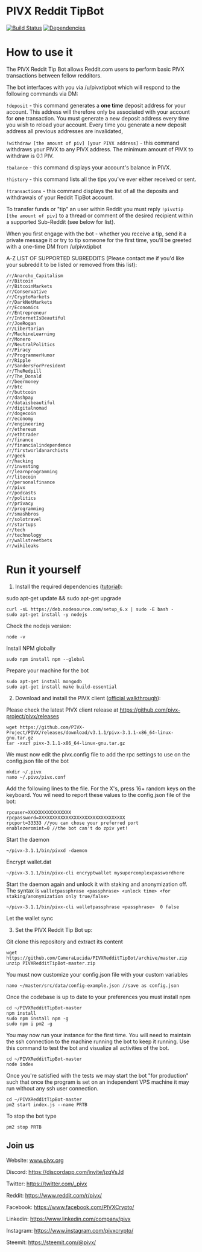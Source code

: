 # PIVX Reddit TipBot

[![Build Status](https://travis-ci.com/CameraLucida/PIVXRedditTipBot.svg?branch=master)](https://travis-ci.com/CameraLucida/PIVXRedditTipBot)  [![Dependencies](https://david-dm.org/CameraLucida/PIVXRedditTipBot.svg)](https://david-dm.org/CameraLucida/PIVXRedditTipBot)

# How to use it

The PIVX Reddit Tip Bot allows Reddit.com users to perform basic PIVX transactions between fellow redditors.

The bot interfaces with you via /u/pivxtipbot which will respond to the following commands via DM:

`!deposit` - this command generates a **one time** deposit address for your account. This address will therefore only be associated with your account for **one** transaction. You must generate a new deposit address every time you wish to reload your account. Every time you generate a new deposit address all previous addresses are invalidated, 

`!withdraw [the amount of piv] [your PIVX address]` - this command withdraws your PIVX to any PIVX address. The minimum amount of PIVX to withdraw is 0.1 PIV.

`!balance` - this command displays your account's balance in PIVX.

`!history` - this command lists all the tips you've ever either received or sent.

`!transactions` - this command displays the list of all the deposits and withdrawals of your Reddit TipBot account. 

To transfer funds or "tip" an user within Reddit you must reply `!pivxtip [the amount of piv]` to a thread or comment of the desired recipient within a supported Sub-Reddit (see below for list).
 
 

 
When you first engage with the bot - whether you receive a tip, send it a private message it or try to tip someone for the first time, you'll be greeted with a one-time DM from /u/pivxtipbot 


A-Z LIST OF SUPPORTED SUBREDDITS (Please contact me if you'd like your subreddit to be listed or removed from this list):
```
/r/Anarcho_Capitalism
/r/Bitcoin
/r/BitcoinMarkets
/r/Conservative
/r/CryptoMarkets
/r/DarkNetMarkets
/r/Economics
/r/Entrepreneur
/r/InternetIsBeautiful
/r/JoeRogan
/r/Libertarian
/r/MachineLearning
/r/Monero
/r/NeutralPolitics
/r/Piracy
/r/ProgrammerHumor
/r/Ripple
/r/SandersForPresident
/r/TheRedpill
/r/The_Donald
/r/beermoney
/r/btc
/r/buttcoin
/r/dashpay
/r/dataisbeautiful
/r/digitalnomad
/r/dogecoin
/r/economy
/r/engineering
/r/ethereum
/r/ethtrader
/r/finance
/r/financialindependence
/r/firstworldanarchists
/r/geek
/r/hacking
/r/investing
/r/learnprogramming
/r/litecoin
/r/personalfinance
/r/pivx
/r/podcasts
/r/politics
/r/privacy
/r/programming
/r/smashbros
/r/solotravel
/r/startups
/r/tech
/r/technology
/r/wallstreetbets
/r/wikileaks
```


# Run it yourself

1. Install the required dependencies ([tutorial](https://nodesource.com/blog/installing-node-js-tutorial-ubuntu/)):

sudo apt-get update && sudo apt-get upgrade

    curl -sL https://deb.nodesource.com/setup_6.x | sudo -E bash -
    sudo apt-get install -y nodejs
    
Check the nodejs version:
    
    node -v
    
Install NPM globally

    sudo npm install npm --global

Prepare your machine for the bot

    sudo apt-get install mongodb
    sudo apt-get install make build-essential
    
2. Download and install the PIVX client ([official walkthrough](https://pivx.freshdesk.com/support/solutions/articles/30000024630-how-to-use-the-command-line-to-install-or-upgrade-pivx-and-start-staking-on-linux)):

Please check the latest PIVX client release at https://github.com/pivx-project/pivx/releases

    wget https://github.com/PIVX-Project/PIVX/releases/download/v3.1.1/pivx-3.1.1-x86_64-linux-gnu.tar.gz
    tar -xvzf pivx-3.1.1-x86_64-linux-gnu.tar.gz
    
We must now edit the pivx.config file to add the rpc settings to use on the config.json file of the bot

    mkdir ~/.pivx
    nano ~/.pivx/pivx.conf

Add the following lines to the file.  For the X's, press 16+ random keys on the keyboard.  You wil need to report these values to the config.json file of the bot:
    
    rpcuser=XXXXXXXXXXXXXXXX
    rpcpassword=XXXXXXXXXXXXXXXXXXXXXXXXXXXXXXXX
    rpcport=33333 //you can chose your preferred port
    enablezeromint=0 //the bot can't do zpiv yet!

Start the daemon

    ~/pivx-3.1.1/bin/pivxd -daemon
    
Encrypt wallet.dat

    ~/pivx-3.1.1/bin/pivx-cli encryptwallet mysupercomplexpasswordhere
    
Start the daemon again and unlock it with staking and anonymization off. The syntax is `walletpassphrase <passphrase> <unlock time> <for staking/anonymization only true/false>`

    ~/pivx-3.1.1/bin/pivx-cli walletpassphrase <passphrase>  0 false
    
 
Let the wallet sync


3. Set the PIVX Reddit Tip Bot up:

Git clone this repository and extract its content

    wget https://github.com/CameraLucida/PIVXRedditTipBot/archive/master.zip
    unzip PIVXRedditTipBot-master.zip

You must now customize your config.json file with your custom variables

    nano ~/master/src/data/config-example.json //save as config.json
    
Once the codebase is up to date to your preferences you must install npm

    cd ~/PIVXRedditTipBot-master
    npm install
    sudo npm install npm -g
    sudo npm i pm2 -g
    
You may now run your instance for the first time. You will need to maintain the ssh connection to the machine running the bot to keep it running. Use this command to test the bot and visualize all activities of the bot.

    cd ~/PIVXRedditTipBot-master
    node index

Once you're satisfied with the tests we may start the bot "for production" such that once the program is set on an independent VPS machine it may run without any ssh user connection.

    cd ~/PIVXRedditTipBot-master
    pm2 start index.js --name PRTB
    
To stop the bot type

    pm2 stop PRTB


## Join us
Website: www.pivx.org 


Discord: https://discordapp.com/invite/jzqVsJd 

Twitter: https://twitter.com/_pivx 

Reddit: https://www.reddit.com/r/pivx/ 

Facebook: https://www.facebook.com/PIVXCrypto/ 

Linkedin: https://www.linkedin.com/company/pivx 

Instagram: https://www.instagram.com/pivxcrypto/ 

Steemit: https://steemit.com/@pivx/

